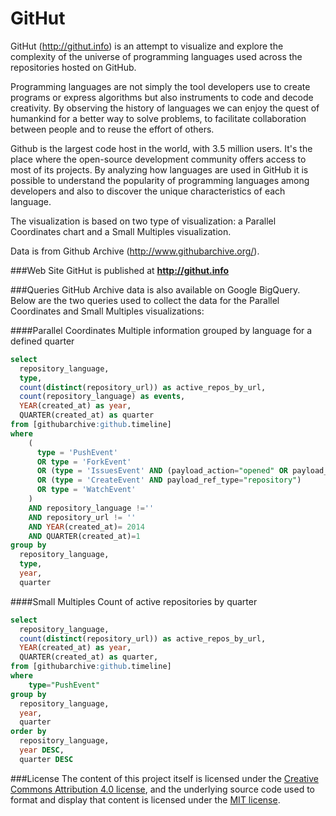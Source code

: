 GitHut
==============

GitHut (http://githut.info) is an attempt to visualize and explore the complexity of the universe of programming languages used across the repositories hosted on GitHub.

Programming languages are not simply the tool developers use to create programs or express algorithms but also instruments to code and decode creativity. By observing the history of languages we can enjoy the quest of humankind for a better way to solve problems, to facilitate collaboration between people and to reuse the effort of others.

Github is the largest code host in the world, with 3.5 million users. It's the place where the open-source development community offers access to most of its projects. By analyzing how languages are used in GitHub it is possible to understand the popularity of programming languages among developers and also to discover the unique characteristics of each language. 

The visualization is based on two type of visualization: a Parallel Coordinates chart and a Small Multiples visualization.

Data is from Github Archive (http://www.githubarchive.org/).

###Web Site
GitHut is published at **http://githut.info**

###Queries
GitHub Archive data is also available on Google BigQuery. Below are the two queries used to collect the data for the Parallel Coordinates and Small Multiples visualizations:

####Parallel Coordinates
Multiple information grouped by language for a defined quarter
```sql
select 
  repository_language,
  type,
  count(distinct(repository_url)) as active_repos_by_url,
  count(repository_language) as events,
  YEAR(created_at) as year,
  QUARTER(created_at) as quarter
from [githubarchive:github.timeline]
where
    (
      type = 'PushEvent'
      OR type = 'ForkEvent'
      OR (type = 'IssuesEvent' AND (payload_action="opened" OR payload_action=="reopened"))
      OR (type = 'CreateEvent' AND payload_ref_type="repository")
      OR type = 'WatchEvent'
    )
    AND repository_language !=''
    AND repository_url != ''
    AND YEAR(created_at)= 2014
    AND QUARTER(created_at)=1
group by 
  repository_language,
  type,
  year,
  quarter
```

####Small Multiples
Count of active repositories by quarter
```sql
select
  repository_language,
  count(distinct(repository_url)) as active_repos_by_url,
  YEAR(created_at) as year,
  QUARTER(created_at) as quarter,
from [githubarchive:github.timeline]
where
    type="PushEvent"
group by
  repository_language,
  year,
  quarter
order by
  repository_language,
  year DESC,
  quarter DESC
```

###License
The content of this project itself is licensed under the [Creative Commons Attribution 4.0 license](http://creativecommons.org/licenses/by-nc-nd/4.0/), and the underlying source code used to format and display that content is licensed under the [MIT license](http://opensource.org/licenses/mit-license.php).
